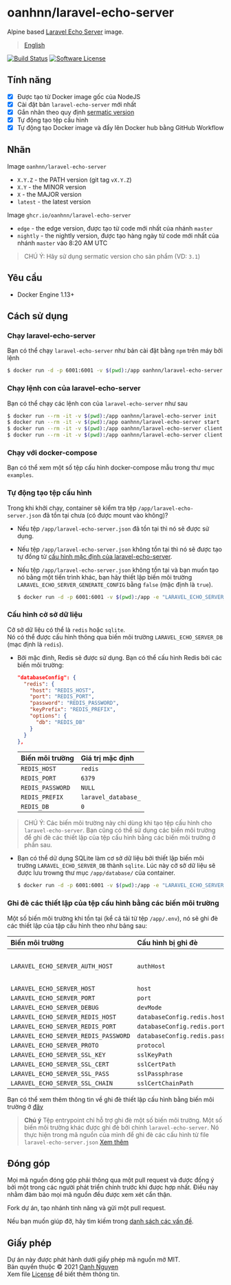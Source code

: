 # oanhnn/laravel-echo-server

Alpine based [Laravel Echo Server](https://github.com/tlaverdure/laravel-echo-server) image.

> [English](README.md)

[![Build Status](https://github.com/oanhnn/docker-laravel-echo-server/workflows/CI/badge.svg)](https://github.com/oanhnn/docker-laravel-echo-server/actions)
[![Software License](https://img.shields.io/github/license/oanhnn/docker-laravel-echo-server.svg)](https://github.com/oanhnn/docker-laravel-echo-server/blob/master/LICENSE)

## Tính năng

- [x] Được tạo từ Docker image gốc của NodeJS
- [x] Cài đặt bản `laravel-echo-server` mới nhất
- [x] Gắn nhãn theo quy định [sermatic version](https://semver.org/spec/v2.0.0.html)
- [x] Tự động tạo tệp cấu hình
- [x] Tự động tạo Docker image và đẩy lên Docker hub bằng GitHub Workflow

## Nhãn

Image `oanhnn/laravel-echo-server`

- `X.Y.Z`  - the PATH  version (git tag `vX.Y.Z`)
- `X.Y`    - the MINOR version 
- `X`      - the MAJOR version
- `latest` - the latest version

Image `ghcr.io/oanhnn/laravel-echo-server`

- `edge`         - the edge version, được tạo từ code mới nhất của nhánh `master`
- `nightly`      - the nightly version, được tạo hàng ngày từ code mới nhất của nhánh `master` vào 8:20 AM UTC

> CHÚ Ý: Hãy sử dụng sermatic version cho sản phẩm (VD: `3.1`)

## Yêu cầu

- Docker Engine 1.13+

## Cách sử dụng

### Chạy laravel-echo-server

Bạn có thể chạy `laravel-echo-server` như bản cài đặt bằng `npm` trên máy bởi lệnh

```bash
$ docker run -d -p 6001:6001 -v $(pwd):/app oanhnn/laravel-echo-server
```


### Chạy lệnh con của laravel-echo-server

Bạn có thể chạy các lệnh con của `laravel-echo-server` như sau

```bash
$ docker run --rm -it -v $(pwd):/app oanhnn/laravel-echo-server init
$ docker run --rm -it -v $(pwd):/app oanhnn/laravel-echo-server start
$ docker run --rm -it -v $(pwd):/app oanhnn/laravel-echo-server client:add
$ docker run --rm -it -v $(pwd):/app oanhnn/laravel-echo-server client:remove
```

### Chạy với docker-compose

Bạn có thể xem một số tệp cấu hình docker-compose mẫu trong thư mục `examples`.


### Tự động tạo tệp cấu hình

Trong khi khởi chạy, container sẽ kiểm tra tệp `/app/laravel-echo-server.json` đã tồn tại chưa (có được mount vào không)?

- Nếu tệp `/app/laravel-echo-server.json` đã tồn tại thì nó sẽ được sử dụng.
- Nếu tệp `/app/laravel-echo-server.json` không tồn tại thì nó sẽ được tạo tự đồng từ [cấu hình mặc định của laravel-echo-server](https://github.com/tlaverdure/laravel-echo-server/blob/master/README.md#configurable-options). 
- Nếu tệp `/app/laravel-echo-server.json` không tồn tại và bạn muốn tạo nó bằng một tiến trình khác, bạn hãy thiết lập biến môi trường `LARAVEL_ECHO_SERVER_GENERATE_CONFIG` bằng `false` (mặc định là `true`).   
  
  ```bash
  $ docker run -d -p 6001:6001 -v $(pwd):/app -e "LARAVEL_ECHO_SERVER_GENERATE_CONFIG=false" oanhnn/laravel-echo-server
  ```


### Cấu hình cở sở dữ liệu

Cở sở dữ liệu có thể là `redis` hoặc `sqlite`.   
Nó có thể được cấu hình thông qua biến môi trường `LARAVEL_ECHO_SERVER_DB` (mạc định là `redis`). 


- Bởi mặc đinh, Redis sẽ được sử dụng. Bạn có thể cấu hình Redis bởi các biến môi trường:

  ```json
  "databaseConfig": {
    "redis": {
      "host": "REDIS_HOST",
      "port": "REDIS_PORT",
      "password": "REDIS_PASSWORD",
      "keyPrefix": "REDIS_PREFIX",
      "options": {
        "db": "REDIS_DB"
      }
    }
  },
  ```

  | Biến môi trường      | Giá trị mặc định    |
  |:---------------------|:--------------------|
  | `REDIS_HOST`         | `redis`             |
  | `REDIS_PORT`         | `6379`              |
  | `REDIS_PASSWORD`     | `NULL`              |
  | `REDIS_PREFIX`       | `laravel_database_` |
  | `REDIS_DB`           | `0`                 |

> CHÚ Ý: Các biến môi trường này chỉ dùng khi tạo tệp cấu hình cho `laravel-echo-server`. Bạn cũng có thể sử dụng các biến môi trường để ghi đè các thiết lập của tệp cấu hình bằng các biến môi trường ở phần sau.

- Bạn có thể dử dụng SQLite làm cơ sở dữ liệu bởi thiết lập biến môi trường `LARAVEL_ECHO_SERVER_DB` thành `sqlite`. 
  Lúc này cở sở dữ liệu sẽ được lưu trowng thư mục `/app/database/` của container.

  ```bash
  $ docker run -d -p 6001:6001 -v $(pwd):/app -e "LARAVEL_ECHO_SERVER_DB=sqlite" oanhnn/laravel-echo-server
  ```


### Ghi đè các thiết lập của tệp cấu hình bằng các biến môi trường

Một số biến môi trường khi tồn tại (kể cả tải từ tệp `/app/.env`), nó sẽ ghi đè các thiết lập của tập cấu hình theo như bảng sau:

| Biến môi trường                      | Cấu hình bị ghi đè              | Chú ý |
|:-------------------------------------|:--------------------------------|:-----|
| `LARAVEL_ECHO_SERVER_AUTH_HOST`      | `authHost`                      | Nếu không tồn tại nó sẽ nhận giá trị từ biến `LARAVEL_ECHO_SERVER_HOST` nếu được thiết lập |
| `LARAVEL_ECHO_SERVER_HOST`           | `host`                          | |
| `LARAVEL_ECHO_SERVER_PORT`           | `port`                          | |
| `LARAVEL_ECHO_SERVER_DEBUG`          | `devMode`                       | |
| `LARAVEL_ECHO_SERVER_REDIS_HOST`     | `databaseConfig.redis.host`     | |
| `LARAVEL_ECHO_SERVER_REDIS_PORT`     | `databaseConfig.redis.port`     | |
| `LARAVEL_ECHO_SERVER_REDIS_PASSWORD` | `databaseConfig.redis.password` | |
| `LARAVEL_ECHO_SERVER_PROTO`          | `protocol`                      | |
| `LARAVEL_ECHO_SERVER_SSL_KEY`        | `sslKeyPath`                    | |
| `LARAVEL_ECHO_SERVER_SSL_CERT`       | `sslCertPath`                   | |
| `LARAVEL_ECHO_SERVER_SSL_PASS`       | `sslPassphrase`                 | |
| `LARAVEL_ECHO_SERVER_SSL_CHAIN`      | `sslCertChainPath`              | |

Bạn có thể xem thêm thông tin về ghi đè thiết lập cấu hình bằng biến môi trường ở [đây](https://github.com/tlaverdure/laravel-echo-server/blob/master/README.md#dotenv)

> **Chú ý** Tệp entrypoint chỉ hỗ trợ ghi đè một số biến môi trường. Một số biến môi trường khác được ghi đè bởi chinh `laravel-echo-server`.
> Nó thực hiện trong mã nguồn của mình để ghi đè các cấu hình từ file `laravel-echo-server.json`
> [Xem thêm](https://github.com/oanhnn/docker-laravel-echo-server/issues/18)

## Đóng góp

Mọi mã nguồn đóng góp phải thông qua một pull request và được đồng ý bởi một trong các người phát triển chính trước khi được hợp nhất.
Điều này nhằm đảm bảo mọi mã nguồn đều được xem xét cẩn thận.

Fork dự án, tạo nhánh tính năng và gửi một pull request.

Nếu bạn muốn giúp đỡ, hãy tìm kiếm trong [danh sách các vấn đề](https://github.com/oanhnn/docker-laravel-echo-server/issues).

## Giấy phép

Dự án này được phát hành dưới giấy phép mã nguồn mở MIT.   
Bản quyền thuộc © 2021 [Oanh Nguyen](https://github.com/oanhnn)   
Xem file [License](https://github.com/oanhnn/docker-laravel-echo-server/blob/master/LICENSE) để biết thêm thông tin.
